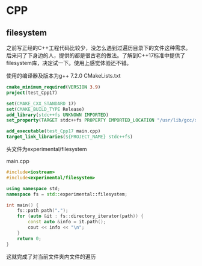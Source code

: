 # CPP

## filesystem

之前写正经的C++工程代码比较少，没怎么遇到过遍历目录下的文件这种需求。后来问了下身边的人，提供的都是很古老的做法。了解到C++17标准中提供了filesystem库，决定试一下。使用上感觉体验还不错。

使用的编译器及版本为g++ 7.2.0
CMakeLists.txt
```cmake
cmake_minimum_required(VERSION 3.9)
project(test_Cpp17)

set(CMAKE_CXX_STANDARD 17)
set(CMAKE_BUILD_TYPE Release)
add_library(stdc++fs UNKNOWN IMPORTED)
set_property(TARGET stdc++fs PROPERTY IMPORTED_LOCATION "/usr/lib/gcc/x86_64-linux-gnu/7/libstdc++fs.a")

add_executable(test_Cpp17 main.cpp)
target_link_libraries(${PROJECT_NAME} stdc++fs)
```

头文件为experimental/filesystem

main.cpp
```c++
#include<iostream>
#include<experimental/filesystem>

using namespace std;
namespace fs = std::experimental::filesystem;

int main() {
    fs::path path(".");
    for (auto &it : fs::directory_iterator(path)) {
        const auto &info = it.path();
        cout << info << "\n";
    }
    return 0;
}
```
这就完成了对当前文件夹内文件的遍历
